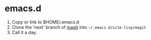 # emacs.d

1. Copy or link to $HOME/.emacs.d
2. Clone the 'next' branch of [magit](https://github.com/magit/magit) into
`~/.emacs.d/site-lisp/magit`
3. Call it a day.
